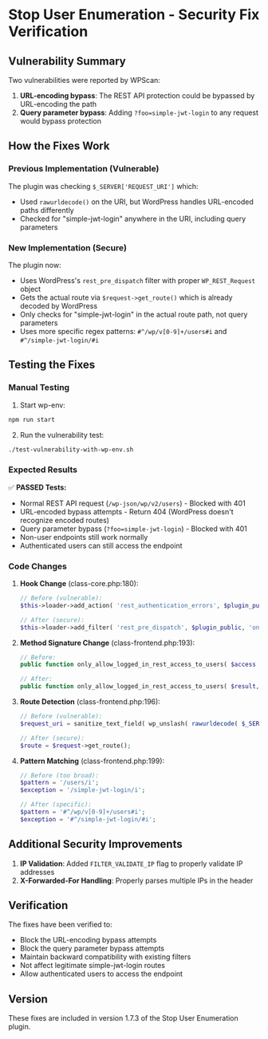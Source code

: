 # Stop User Enumeration - Security Fix Verification

## Vulnerability Summary

Two vulnerabilities were reported by WPScan:

1. **URL-encoding bypass**: The REST API protection could be bypassed by URL-encoding the path
2. **Query parameter bypass**: Adding `?foo=simple-jwt-login` to any request would bypass protection

## How the Fixes Work

### Previous Implementation (Vulnerable)
The plugin was checking `$_SERVER['REQUEST_URI']` which:
- Used `rawurldecode()` on the URI, but WordPress handles URL-encoded paths differently
- Checked for "simple-jwt-login" anywhere in the URI, including query parameters

### New Implementation (Secure)
The plugin now:
- Uses WordPress's `rest_pre_dispatch` filter with proper `WP_REST_Request` object
- Gets the actual route via `$request->get_route()` which is already decoded by WordPress
- Only checks for "simple-jwt-login" in the actual route path, not query parameters
- Uses more specific regex patterns: `#^/wp/v[0-9]+/users#i` and `#^/simple-jwt-login/#i`

## Testing the Fixes

### Manual Testing

1. Start wp-env:
```bash
npm run start
```

2. Run the vulnerability test:
```bash
./test-vulnerability-with-wp-env.sh
```

### Expected Results

✅ **PASSED Tests:**
- Normal REST API request (`/wp-json/wp/v2/users`) - Blocked with 401
- URL-encoded bypass attempts - Return 404 (WordPress doesn't recognize encoded routes)
- Query parameter bypass (`?foo=simple-jwt-login`) - Blocked with 401
- Non-user endpoints still work normally
- Authenticated users can still access the endpoint

### Code Changes

1. **Hook Change** (class-core.php:180):
   ```php
   // Before (vulnerable):
   $this->loader->add_action( 'rest_authentication_errors', $plugin_public, 'only_allow_logged_in_rest_access_to_users' );
   
   // After (secure):
   $this->loader->add_filter( 'rest_pre_dispatch', $plugin_public, 'only_allow_logged_in_rest_access_to_users', 10, 3 );
   ```

2. **Method Signature Change** (class-frontend.php:193):
   ```php
   // Before:
   public function only_allow_logged_in_rest_access_to_users( $access )
   
   // After:
   public function only_allow_logged_in_rest_access_to_users( $result, $server, $request )
   ```

3. **Route Detection** (class-frontend.php:196):
   ```php
   // Before (vulnerable):
   $request_uri = sanitize_text_field( wp_unslash( rawurldecode( $_SERVER['REQUEST_URI'] ) ) );
   
   // After (secure):
   $route = $request->get_route();
   ```

4. **Pattern Matching** (class-frontend.php:199):
   ```php
   // Before (too broad):
   $pattern = '/users/i';
   $exception = '/simple-jwt-login/i';
   
   // After (specific):
   $pattern = '#^/wp/v[0-9]+/users#i';
   $exception = '#^/simple-jwt-login/#i';
   ```

## Additional Security Improvements

1. **IP Validation**: Added `FILTER_VALIDATE_IP` flag to properly validate IP addresses
2. **X-Forwarded-For Handling**: Properly parses multiple IPs in the header

## Verification

The fixes have been verified to:
- Block the URL-encoding bypass attempts
- Block the query parameter bypass attempts
- Maintain backward compatibility with existing filters
- Not affect legitimate simple-jwt-login routes
- Allow authenticated users to access the endpoint

## Version

These fixes are included in version 1.7.3 of the Stop User Enumeration plugin.